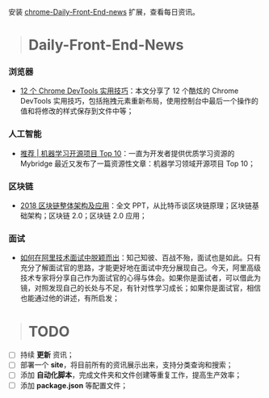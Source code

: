 
安装 [chrome-Daily-Front-End-news](https://github.com/FengShangWuQi/chrome-Daily-Front-End-news) 扩展，查看每日资讯。

> # Daily-Front-End-News

### 浏览器

- [12 个 Chrome DevTools 实用技巧](http://t.cn/RnsJvLj)：本文分享了 12 个酷炫的 Chrome DevTools 实用技巧，包括拖拽元素重新布局，使用控制台中最后一个操作的值和将修改的样式保存到文件中等；

### 人工智能

- [推荐 | 机器学习开源项目 Top 10](https://juejin.im/post/5ab3267cf265da2384407ce7)：一直为开发者提供优质学习资源的 Mybridge 最近又发布了一篇资源性文章：机器学习领域开源项目 Top 10；

### 区块链

- [2018 区块链整体架构及应用](http://t.cn/RnsbeAD)：全文 PPT，从比特币谈区块链原理；区块链基础架构；区块链 2.0；区块链 2.0 应用；

### 面试

- [如何在阿里技术面试中脱颖而出](http://t.cn/Rnsc4ey)：知己知彼、百战不殆，面试也是如此。只有充分了解面试官的思路，才能更好地在面试中充分展现自己。今天，阿里高级技术专家将分享自己作为面试官的心得与体会。如果你是面试者，可以借此为镜，对照发现自己的长处与不足，有针对性学习成长；如果你是面试官，相信也能通过他的讲述，有所启发；


> # TODO

- [ ] 持续 **更新** 资讯；
- [ ] 部署一个 **site**，将目前所有的资讯展示出来，支持分类查询和搜索；
- [ ] 添加 **自动化脚本**，完成文件夹和文件创建等重复工作，提高生产效率；
- [ ] 添加 **package.json** 等配置文件；
